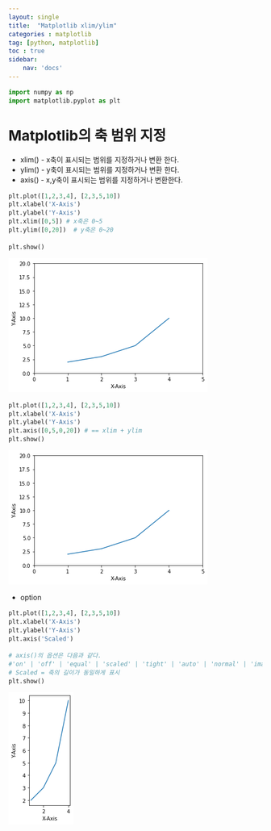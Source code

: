 ```yaml
---
layout: single
title:  "Matplotlib xlim/ylim"
categories : matplotlib
tag: [python, matplotlib]
toc : true
sidebar:
    nav: 'docs'
---
```




```python
import numpy as np 
import matplotlib.pyplot as plt
```

# Matplotlib의 축 범위 지정

- xlim() - x축이 표시되는 범위를 지정하거나 변환 한다.
- ylim() - y축이 표시되는 범위를 지정하거나 변환 한다.
- axis() - x,y축이 표시되는 범위를 지정하거나 변환한다.



```python
plt.plot([1,2,3,4], [2,3,5,10])
plt.xlabel('X-Axis')
plt.ylabel('Y-Axis')
plt.xlim([0,5]) # x축은 0~5
plt.ylim([0,20])  # y축은 0~20

plt.show()
```


![Foo](/images/Matplotlib_3_files/Matplotlib_3_3_0.png)



```python
plt.plot([1,2,3,4], [2,3,5,10])
plt.xlabel('X-Axis')
plt.ylabel('Y-Axis')
plt.axis([0,5,0,20]) # == xlim + ylim
plt.show()
```


![Foo](/images/Matplotlib_3_files/Matplotlib_3_4_0.png)


- option 


```python
plt.plot([1,2,3,4], [2,3,5,10])
plt.xlabel('X-Axis')
plt.ylabel('Y-Axis')
plt.axis('Scaled')

# axis()의 옵션은 다음과 같다.
#'on' | 'off' | 'equal' | 'scaled' | 'tight' | 'auto' | 'normal' | 'image' | 'square'
# Scaled = 축의 길이가 동일하게 표시
plt.show()
```


![Foo](/images/Matplotlib_3_files/Matplotlib_3_6_0.png)



```python

```
